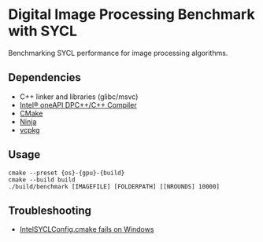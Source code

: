 # Digital Image Processing Benchmark with SYCL

Benchmarking SYCL performance for image processing algorithms.

## Dependencies

- C++ linker and libraries (glibc/msvc)
- [Intel® oneAPI DPC++/C++ Compiler](https://www.intel.com/content/www/us/en/developer/tools/oneapi/dpc-compiler-download.html)
- [CMake](https://cmake.org/)
- [Ninja](https://ninja-build.org/)
- [vcpkg](https://vcpkg.io/en/)

## Usage

```shell
cmake --preset {os}-{gpu}-{build}
cmake --build build
./build/benchmark [IMAGEFILE] [FOLDERPATH] [[NROUNDS] 10000]
```

## Troubleshooting

- [IntelSYCLConfig.cmake fails on Windows](https://community.intel.com/t5/Intel-oneAPI-DPC-C-Compiler/IntelSYCLConfig-cmake-fails-on-Windows/m-p/1679888)
